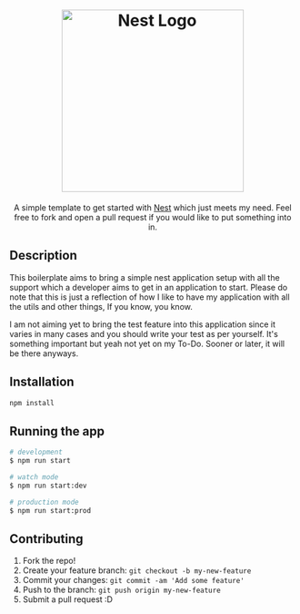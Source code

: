 <h1 align="center">
  <a href="http://nestjs.com/" target="blank"><img src="https://nestjs.com/img/logo_text.svg" width="320" alt="Nest Logo" /></a>
</h1>

<p align="center">A simple template to get started with <a href="https://github.com/nestjs/nest" target="_blank">Nest</a> which just meets my need. Feel free to fork and open a pull request if you would like to put something into in.</p>

## Description

This boilerplate aims to bring a simple nest application setup with all the support which a developer aims to get in an application to start. Please do note that this is just a reflection of how I like to have my application with all the utils and other things, If you know, you know.

I am not aiming yet to bring the test feature into this application since it varies in many cases and you should write your test as per yourself. It's something important but yeah not yet on my To-Do. Sooner or later, it will be there anyways.

## Installation

```bash
npm install
```

## Running the app

```bash
# development
$ npm run start

# watch mode
$ npm run start:dev

# production mode
$ npm run start:prod
```

## Contributing

1. Fork the repo!
2. Create your feature branch: `git checkout -b my-new-feature`
3. Commit your changes: `git commit -am 'Add some feature'`
4. Push to the branch: `git push origin my-new-feature`
5. Submit a pull request :D
